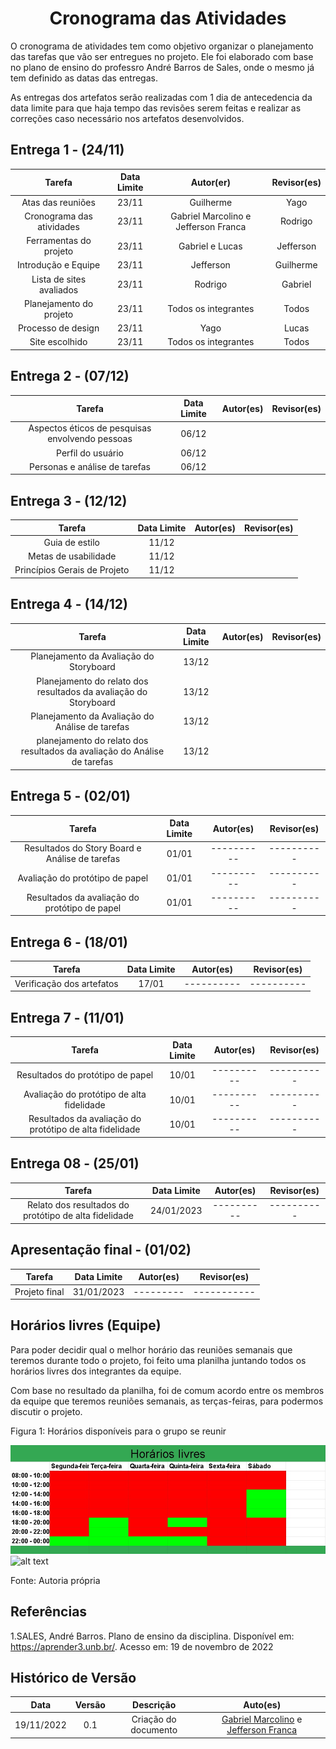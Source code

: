 <h1 align="center">Cronograma das Atividades</h1>

O cronograma de atividades tem como objetivo organizar o planejamento das tarefas que vão ser entregues no projeto. Ele foi elaborado com base no plano de ensino do professro André Barros de Sales, onde o mesmo já tem definido as datas das entregas.

As entregas dos artefatos serão realizadas com 1 dia de antecedencia da data limite para que haja tempo das revisões serem feitas e realizar as correções caso necessário nos artefatos desenvolvidos.

## Entrega 1 - (24/11)

|          Tarefa           | Data Limite |              Autor(er)               | Revisor(es) |
| :-----------------------: | :---------: | :----------------------------------: | :---------: |
|      Atas das reuniões    |    23/11    |              Guilherme               |    Yago     |
| Cronograma das atividades |    23/11    | Gabriel Marcolino e Jefferson Franca |   Rodrigo   |
|  Ferramentas do projeto   |    23/11    |           Gabriel e Lucas            |  Jefferson  |
|    Introdução e Equipe    |    23/11    |              Jefferson               |  Guilherme  |
| Lista de sites avaliados  |    23/11    |               Rodrigo                |   Gabriel   |
|  Planejamento do projeto  |    23/11    |         Todos os integrantes         |    Todos    |
|    Processo de design     |    23/11    |                 Yago                 |    Lucas    |
|      Site escolhido       |    23/11    |         Todos os integrantes         |    Todos    |

## Entrega 2 - (07/12)

|                     Tarefa                      | Data Limite | Autor(es) | Revisor(es) |
| :---------------------------------------------: | :---------: | :-------: | :---------: |
| Aspectos éticos de pesquisas envolvendo pessoas |    06/12    |           |             |
|                Perfil do usuário                |    06/12    |           |             |
|          Personas e análise de tarefas          |    06/12    |           |             |

## Entrega 3 - (12/12)

|            Tarefa            | Data Limite | Autor(es) | Revisor(es) |
| :--------------------------: | :---------: | :-------: | :---------: |
|        Guia de estilo        |    11/12    |           |             |
|     Metas de usabilidade     |    11/12    |           |             |
| Princípios Gerais de Projeto |    11/12    |           |             |

## Entrega 4 - (14/12)

|                                  Tarefa                                  | Data Limite | Autor(es) | Revisor(es) |
| :----------------------------------------------------------------------: | :---------: | :-------: | :---------: |
|                 Planejamento da Avaliação do Storyboard                  |    13/12    |           |             |
|     Planejamento do relato dos resultados da avaliação do Storyboard     |    13/12    |           |             |
|             Planejamento da Avaliação do Análise de tarefas              |    13/12    |           |             |
| planejamento do relato dos resultados da avaliação do Análise de tarefas |    13/12    |           |             |

## Entrega 5 - (02/01)

|                     Tarefa                     | Data Limite | Autor(es)  | Revisor(es) |
| :--------------------------------------------: | :---------: | :--------: | :---------: |
| Resultados do Story Board e Análise de tarefas |    01/01    | ---------- | ----------  |
|        Avaliação do protótipo de papel         |    01/01    | ---------- | ----------  |
| Resultados da avaliação do protótipo de papel  |    01/01    | ---------- | ----------  |


## Entrega 6 - (18/01)

|          Tarefa           | Data Limite | Autor(es)  | Revisor(es) |
| :-----------------------: | :---------: | :--------: | :---------: |
| Verificação dos artefatos |    17/01    | ---------- | ----------  |


## Entrega 7 - (11/01)

|                         Tarefa                          | Data Limite | Autor(es)  | Revisor(es) |
| :-----------------------------------------------------: | :---------: | :--------: | :---------: |
|            Resultados do protótipo de papel             |    10/01    | ---------- | ----------  |
|        Avaliação do protótipo de alta fidelidade        |    10/01    | ---------- | ----------  |
| Resultados da avaliação do protótipo de alta fidelidade |    10/01    | ---------- | ----------  |

## Entrega 08 - (25/01)

|                        Tarefa                         | Data Limite | Autor(es)  | Revisor(es) |
| :---------------------------------------------------: | :---------: | :--------: | :---------: |
| Relato dos resultados do protótipo de alta fidelidade | 24/01/2023  | ---------- | ----------  |


## Apresentação final - (01/02)

|    Tarefa     | Data Limite | Autor(es) | Revisor(es) |
| :-----------: | :---------: | :-------: | :---------: |
| Projeto final | 31/01/2023  | --------- | ----------- |



## Horários livres (Equipe)


Para poder decidir qual o melhor horário das reuniões semanais que teremos durante todo o projeto, foi feito uma planilha juntando todos os horários livres dos integrantes da equipe.

Com base no resultado da planilha, foi de comum acordo entre os membros da equipe que teremos reuniões semanais, as terças-feiras, para podermos discutir o projeto.  

Figura 1: Horários disponíveis para o grupo se reunir

[![Planilha com os horários livres em comum dq equipe](images/timeline/planilha.jpeg)](images/timeline/planilha.jpeg)
![alt text](_media/timeline/planilha)

Fonte: Autoria própria

## Referências

1.SALES, André Barros. Plano de ensino da disciplina. Disponível em: <https://aprender3.unb.br/>. Acesso em: 19 de novembro de 2022

## Histórico de Versão

|    Data    | Versão |      Descrição       |                                               Auto(es)                                               |
| :--------: | :----: | :------------------: | :--------------------------------------------------------------------------------------------------: |
| 19/11/2022 |  0.1   | Criação do documento | [Gabriel Marcolino](https://github.com/GabrielMR360) e [Jefferson Franca](https://github.com/Frans6) |